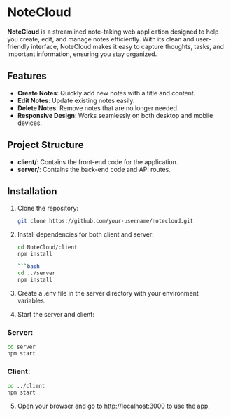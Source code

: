 # NoteCloud

**NoteCloud** is a streamlined note-taking web application designed to help you create, edit, and manage notes efficiently. With its clean and user-friendly interface, NoteCloud makes it easy to capture thoughts, tasks, and important information, ensuring you stay organized.

## Features

- **Create Notes**: Quickly add new notes with a title and content.
- **Edit Notes**: Update existing notes easily.
- **Delete Notes**: Remove notes that are no longer needed.
- **Responsive Design**: Works seamlessly on both desktop and mobile devices.

## Project Structure

- **client/**: Contains the front-end code for the application.
- **server/**: Contains the back-end code and API routes.

## Installation

1. Clone the repository:

   ```bash
   git clone https://github.com/your-username/notecloud.git

2. Install dependencies for both client and server:

   ```bash
   cd NoteCloud/client
   npm install

   ```bash
   cd ../server
   npm install
3. Create a .env file in the server directory with your environment variables.

4. Start the server and client:
### Server:
   ```bash
   cd server
   npm start
```

### Client:

   ```bash
   cd ../client
   npm start
```

5. Open your browser and go to http://localhost:3000 to use the app.

